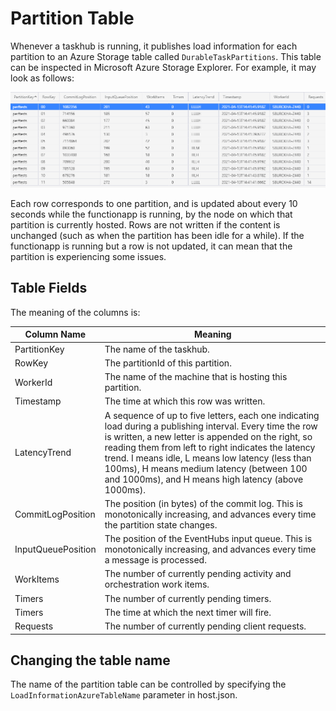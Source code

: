 # Partition Table

Whenever a taskhub is running, it publishes load information for each partition to an Azure Storage table called `DurableTaskPartitions`.
This table can be inspected in Microsoft Azure Storage Explorer. For example, it may look as follows:

![Partition Table](images/ptable.png)

Each row corresponds to one partition, and is updated about every 10 seconds while the functionapp is running, by the node on which that partition is currently hosted. Rows are not written if the content is unchanged (such as when the partition has been idle for a while). If the functionapp is running but a row is not updated, it can mean that the partition is experiencing some issues.

## Table Fields

The meaning of the columns is:

|Column Name | Meaning |
|--|--|
|PartitionKey| The name of the taskhub. |
|RowKey| The partitionId of this partition. |
|WorkerId| The name of the machine that is hosting this partition. |
|Timestamp| The time at which this row was written.  |
|LatencyTrend| A sequence of up to five letters, each one indicating load during a publishing interval. Every time the row is written, a new letter is appended on the right, so reading them from left to right indicates the latency trend. I means idle, L means low latency (less than 100ms), H means medium latency (between 100 and 1000ms), and H means high latency (above 1000ms).|
|CommitLogPosition| The position (in bytes) of the commit log. This is monotonically increasing, and advances every time the partition state changes. |
|InputQueuePosition| The position of the EventHubs input queue. This is monotonically increasing, and advances every time a message is processed. |
|WorkItems| The number of currently pending activity and orchestration work items. |
|Timers| The number of currently pending timers. |
|Timers| The time at which the next timer will fire. |
|Requests|  The number of currently pending client requests. |


## Changing the table name
The name of the partition table can be controlled by specifying the `LoadInformationAzureTableName` parameter in host.json.
